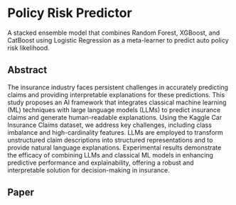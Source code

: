 # Policy Risk Predictor
A stacked ensemble model that combines Random Forest, XGBoost, and CatBoost using Logistic Regression as a meta-learner to predict auto policy risk likelihood.

## Abstract
The insurance industry faces persistent challenges in accurately predicting claims and providing interpretable explanations for these predictions. This study proposes an AI framework that integrates classical machine learning (ML) techniques with large language models (LLMs) to predict insurance claims and generate human-readable explanations. Using the Kaggle Car Insurance Claims dataset, we address key challenges, including class imbalance and high-cardinality features. LLMs are employed to transform unstructured claim descriptions into structured representations and to provide natural language explanations. Experimental results demonstrate the efficacy of combining LLMs and classical ML models in enhancing predictive performance and explainability, offering a robust and interpretable solution for decision-making in insurance.

##  Paper
